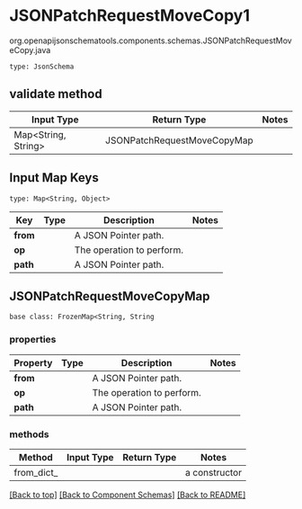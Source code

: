 # JSONPatchRequestMoveCopy1
org.openapijsonschematools.components.schemas.JSONPatchRequestMoveCopy.java
```
type: JsonSchema
```

## validate method
| Input Type | Return Type | Notes |
| ---------- | ----------- | ----- |
| Map<String, String> | JSONPatchRequestMoveCopyMap | |

## Input Map Keys
```
type: Map<String, Object>
```
Key | Type |  Description | Notes
------------ | ------------- | ------------- | -------------
**from** |  | A JSON Pointer path. |
**op** |  | The operation to perform. |
**path** |  | A JSON Pointer path. |

## JSONPatchRequestMoveCopyMap
```
base class: FrozenMap<String, String
```

### properties
Property | Type | Description | Notes
-------- | ---- | ----------- | -----
**from** |  | A JSON Pointer path. |
**op** |  | The operation to perform. |
**path** |  | A JSON Pointer path. |

### methods
Method | Input Type | Return Type | Notes
------ | ---------- | ----------- | ------
from_dict_ |  |  | a constructor

[[Back to top]](#top) [[Back to Component Schemas]](../../../README.md#Component-Schemas) [[Back to README]](../../../README.md)

